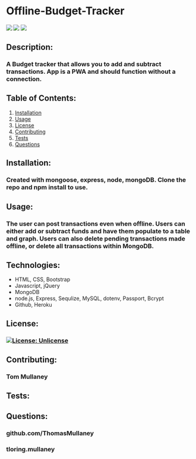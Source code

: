 # Offline-Budget-Tracker

<div>
    <h4>
    </a>
    <a href="https://github.com/ThomasMullaney/Offline-Budget-Tracker/stargazers"><img src="https://img.shields.io/github/stars/ThomasMullaney/Offline-Budget-Tracker.svg?style=plasticr"/></a>
    <a href="https://github.com/ThomasMullaney/Offline-Budget-Tracker/commits/master"><img src="https://img.shields.io/github/last-commit/ThomasMullaney/Offline-Budget-Tracker.svg?style=plasticr"/></a>
        <a href="https://github.com/ThomasMullaney/Offline-Budget-Tracker/commits/master"><img src="https://img.shields.io/github/commit-activity/y/ThomasMullaney/Offline-Budget-Tracker.svg?style=plasticr"/></a>
    </h4>
</div>
    

## Description:
### A Budget tracker that allows you to add and subtract transactions. App is a PWA and should function without a connection.

## Table of Contents:
     
1. [Installation](#installation)
2. [Usage](#usage)
3. [License](#license)
4. [Contributing](#contributing)
5. [Tests](#tests)
6. [Questions](#questions) 

## Installation: 
### Created with mongoose, express, node, mongoDB. Clone the repo and npm install to use. 

## Usage:
### The user can post transactions even when offline. Users can either add or subtract funds and have them populate to a table and graph. Users can also delete pending transactions made offline, or delete all transactions within MongoDB.

## Technologies:
<ul>
<li>HTML, CSS, Bootstrap</li>
<li>Javascript, jQuery</li>
<li>MongoDB</li>
<li>node.js, Express, Sequlize, MySQL, dotenv, Passport, Bcrypt</li>
<li>Github, Heroku</li>
</ul>

## License:
### [![License: Unlicense](https://img.shields.io/badge/license-Unlicense-blue.svg)](http://unlicense.org/)
    
## Contributing:
### Tom Mullaney

## Tests:
### 

    
## Questions:
### github.com/ThomasMullaney
### tloring.mullaney
    
